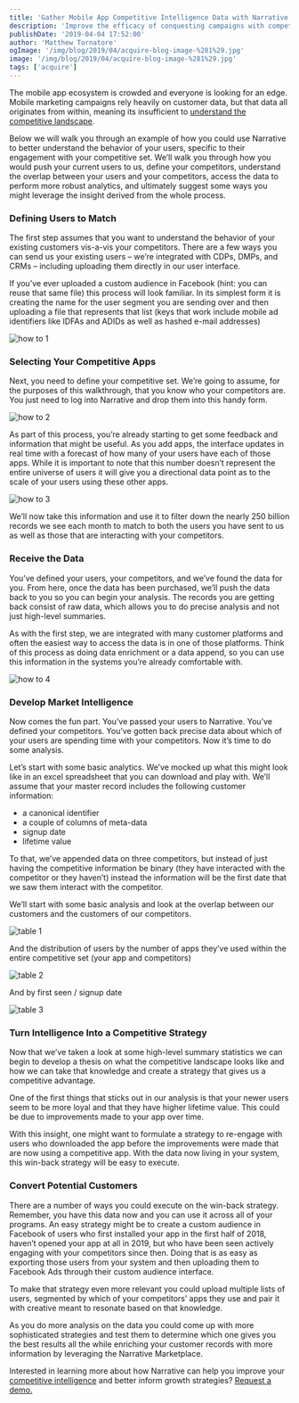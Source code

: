 ```yaml
---
title: 'Gather Mobile App Competitive Intelligence Data with Narrative Acquire'
description: 'Improve the efficacy of conquesting campaigns with competitive intelligence data from Narrative.'
publishDate: '2019-04-04 17:52:00'
author: 'Matthew Tornatore'
ogImage: '/img/blog/2019/04/acquire-blog-image-%281%29.jpg'
image: '/img/blog/2019/04/acquire-blog-image-%281%29.jpg'
tags: ['acquire']
---
```

The mobile app ecosystem is crowded and everyone is looking for an edge. Mobile marketing campaigns rely heavily on customer data, but that data all originates from within, meaning its insufficient to [understand the competitive landscape](https://www.narrative.io/solutions/competitive-intelligence).

Below we will walk you through an example of how you could use Narrative to better understand the behavior of your users, specific to their engagement with your competitive set. We’ll walk you through how you would push your current users to us, define your competitors, understand the overlap between your users and your competitors, access the data to perform more robust analytics, and ultimately suggest some ways you might leverage the insight derived from the whole process.

### Defining Users to Match

The first step assumes that you want to understand the behavior of your existing customers vis-a-vis your competitors. There are a few ways you can send us your existing users – we’re integrated with CDPs, DMPs, and CRMs – including uploading them directly in our user interface.

If you’ve ever uploaded a custom audience in Facebook (hint: you can reuse that same file) this process will look familiar. In its simplest form it is creating the name for the user segment you are sending over and then uploading a file that represents that list (keys that work include mobile ad identifiers like IDFAs and ADIDs as well as hashed e-mail addresses)

![how to 1](https://images.ctfassets.net/kelnhsdbpwjk/43YhJusVqeSB65qx1NsWiE/4f329c38058253b7b14465700cf1c403/how_to_1.png)

### Selecting Your Competitive Apps

Next, you need to define your competitive set. We’re going to assume, for the purposes of this walkthrough, that you know who your competitors are. You just need to log into Narrative and drop them into this handy form.

![how to 2](https://images.ctfassets.net/kelnhsdbpwjk/8fYANdj3c3CcjyrcbgdEK/1bcf6ea7619c002f39c871e040dc0249/how_to_2.png)

As part of this process, you’re already starting to get some feedback and information that might be useful. As you add apps, the interface updates in real time with a forecast of how many of your users have each of those apps. While it is important to note that this number doesn’t represent the entire universe of users it will give you a directional data point as to the scale of your users using these other apps.

![how to 3](https://images.ctfassets.net/kelnhsdbpwjk/4fB0uzQVFFbzL5i2ys7NzT/2ce552253009ef4fc0c70f4c245cb8cd/how_to_3.png)

We’ll now take this information and use it to filter down the nearly 250 billion records we see each month to match to both the users you have sent to us as well as those that are interacting with your competitors.

### Receive the Data

You’ve defined your users, your competitors, and we’ve found the data for you. From here, once the data has been purchased, we’ll push the data back to you so you can begin your analysis. The records you are getting back consist of raw data, which allows you to do precise analysis and not just high-level summaries.

As with the first step, we are integrated with many customer platforms and often the easiest way to access the data is in one of those platforms. Think of this process as doing data enrichment or a data append, so you can use this information in the systems you’re already comfortable with.

![how to 4](https://images.ctfassets.net/kelnhsdbpwjk/3ViMpiTufQ9CdyulPb2X5C/00bea858ccdc8a7beded7d14034fdf54/how_to_4.png)

### Develop Market Intelligence

Now comes the fun part. You’ve passed your users to Narrative. You’ve defined your competitors. You’ve gotten back precise data about which of your users are spending time with your competitors. Now it’s time to do some analysis.

Let’s start with some basic analytics. We’ve mocked up what this might look like in an excel spreadsheet that you can download and play with. We’ll assume that your master record includes the following customer information:

* a canonical identifier
* a couple of columns of meta-data
* signup date
* lifetime value

To that, we’ve appended data on three competitors, but instead of just having the competitive information be binary (they have interacted with the competitor or they haven’t) instead the information will be the first date that we saw them interact with the competitor.

We’ll start with some basic analysis and look at the overlap between our customers and the customers of our competitors.

![table 1](https://images.ctfassets.net/kelnhsdbpwjk/LIsLv3cTDfVTN4ZT4sG0i/f6b2be57a2c8976b9c735e9f2cf23a77/table_1.png)

And the distribution of users by the number of apps they’ve used within the entire competitive set (your app and competitors)

![table 2](https://images.ctfassets.net/kelnhsdbpwjk/1DrHNcZ550fGfiAGFxet4t/b00c0877c2bbe41296d0224f59d837ca/table_2.png)

And by first seen / signup date

![table 3](https://images.ctfassets.net/kelnhsdbpwjk/7jA1H0fTLhon9tlmdAl0qw/28d634e97236eb93712f60319c61a83d/table_3.png)

### Turn Intelligence Into a Competitive Strategy

Now that we’ve taken a look at some high-level summary statistics we can begin to develop a thesis on what the competitive landscape looks like and how we can take that knowledge and create a strategy that gives us a competitive advantage.

One of the first things that sticks out in our analysis is that your newer users seem to be more loyal and that they have higher lifetime value. This could be due to improvements made to your app over time.

With this insight, one might want to formulate a strategy to re-engage with users who downloaded the app before the improvements were made that are now using a competitive app. With the data now living in your system, this win-back strategy will be easy to execute.

### Convert Potential Customers

There are a number of ways you could execute on the win-back strategy. Remember, you have this data now and you can use it across all of your programs. An easy strategy might be to create a custom audience in Facebook of users who first installed your app in the first half of 2018, haven’t opened your app at all in 2019, but who have been seen actively engaging with your competitors since then. Doing that is as easy as exporting those users from your system and then uploading them to Facebook Ads through their custom audience interface.

To make that strategy even more relevant you could upload multiple lists of users, segmented by which of your competitors’ apps they use and pair it with creative meant to resonate based on that knowledge.

As you do more analysis on the data you could come up with more sophisticated strategies and test them to determine which one gives you the best results all the while enriching your customer records with more information by leveraging the Narrative Marketplace.

Interested in learning more about how Narrative can help you improve your [competitive intelligence](https://www.narrative.io/solutions/competitive-intelligence) and better inform growth strategies? [Request a demo.](/contact)
